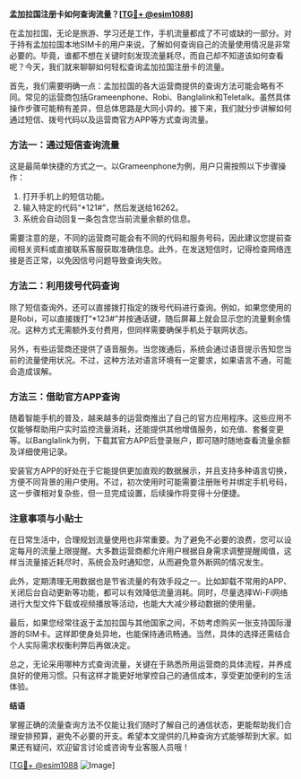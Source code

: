 **孟加拉国注册卡如何查询流量？[[TG💪+ @esim1088](https://t.me/s/esim1088)]**

在孟加拉国，无论是旅游、学习还是工作，手机流量都成了不可或缺的一部分。对于持有孟加拉国本地SIM卡的用户来说，了解如何查询自己的流量使用情况是非常必要的。毕竟，谁都不想在关键时刻发现流量耗尽，而自己却不知道该如何查看呢？今天，我们就来聊聊如何轻松查询孟加拉国注册卡的流量。

首先，我们需要明确一点：孟加拉国的各大运营商提供的查询方法可能会略有不同。常见的运营商包括Grameenphone、Robi、Banglalink和Teletalk。虽然具体操作步骤可能稍有差异，但总体思路是大同小异的。接下来，我们就分步讲解如何通过短信、拨号代码以及运营商官方APP等方式查询流量。

### 方法一：通过短信查询流量

这是最简单快捷的方式之一。以Grameenphone为例，用户只需按照以下步骤操作：

1. 打开手机上的短信功能。
2. 输入特定的代码“*121#”，然后发送给16262。
3. 系统会自动回复一条包含您当前流量余额的信息。

需要注意的是，不同的运营商可能会有不同的代码和服务号码，因此建议您提前查阅相关资料或直接联系客服获取准确信息。此外，在发送短信时，记得检查网络连接是否正常，以免因信号问题导致查询失败。

### 方法二：利用拨号代码查询

除了短信查询外，还可以直接拨打指定的拨号代码进行查询。例如，如果您使用的是Robi，可以直接拨打“*123#”并按通话键，随后屏幕上就会显示您的流量剩余情况。这种方式无需额外支付费用，但同样需要确保手机处于联网状态。

另外，有些运营商还提供了语音服务。当您拨通后，系统会通过语音提示告知您当前的流量使用状况。不过，这种方法对语言环境有一定要求，如果语言不通，可能会造成误解。

### 方法三：借助官方APP查询

随着智能手机的普及，越来越多的运营商推出了自己的官方应用程序。这些应用不仅能够帮助用户实时监控流量消耗，还能提供其他增值服务，如充值、套餐变更等。以Banglalink为例，下载其官方APP后登录账户，即可随时随地查看流量余额及详细使用记录。

安装官方APP的好处在于它能提供更加直观的数据展示，并且支持多种语言切换，方便不同背景的用户使用。不过，初次使用时可能需要注册账号并绑定手机号码，这一步骤相对复杂些，但一旦完成设置，后续操作将变得十分便捷。

### 注意事项与小贴士

在日常生活中，合理规划流量使用也非常重要。为了避免不必要的浪费，您可以设定每月的流量上限提醒。大多数运营商都允许用户根据自身需求调整提醒阈值，这样当流量接近耗尽时，系统会及时通知您，从而避免意外断网的情况发生。

此外，定期清理无用数据也是节省流量的有效手段之一。比如卸载不常用的APP、关闭后台自动更新等功能，都可以有效降低流量消耗。同时，尽量选择Wi-Fi网络进行大型文件下载或视频播放等活动，也能大大减少移动数据的使用量。

最后，如果您经常往返于孟加拉国与其他国家之间，不妨考虑购买一张支持国际漫游的SIM卡。这样即使身处异地，也能保持通讯畅通。当然，具体的选择还需结合个人实际需求权衡利弊后再做决定。

总之，无论采用哪种方式查询流量，关键在于熟悉所用运营商的具体流程，并养成良好的使用习惯。只有这样才能更好地掌控自己的通信成本，享受更加便利的生活体验。

**结语**

掌握正确的流量查询方法不仅能让我们随时了解自己的通信状态，更能帮助我们合理安排预算，避免不必要的开支。希望本文提供的几种查询方式能够帮到大家。如果还有疑问，欢迎留言讨论或咨询专业客服人员哦！

[[TG💪+ @esim1088](https://t.me/s/esim1088) ![Image](https://i.postimg.cc/4NQfJmqS/Snipaste-2025-05-13-00-14-12.png)]